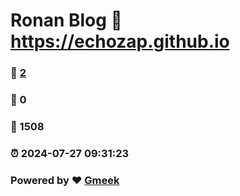 # Ronan Blog :link: https://echozap.github.io 
### :page_facing_up: [2](https://echozap.github.io/tag.html) 
### :speech_balloon: 0 
### :hibiscus: 1508 
### :alarm_clock: 2024-07-27 09:31:23 
### Powered by :heart: [Gmeek](https://github.com/Meekdai/Gmeek)
